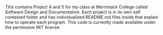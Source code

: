 This contains Project 4 and 5 for my class at Merrimack College called Software Design and Documentation.
Each project is in its own self contained folder and has individualized README.md files inside that explain how to operate each program.
This code is currently made available under the permissive MIT license.
